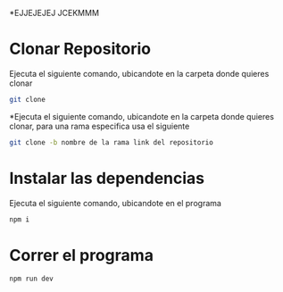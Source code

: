 *EJJEJEJEJ JCEKMMM

# Clonar Repositorio

Ejecuta el siguiente comando, ubicandote en la carpeta donde quieres clonar

```bash
git clone 
```
*Ejecuta el siguiente comando, ubicandote en la carpeta donde quieres clonar, para una rama especifica usa el siguiente 

```bash
git clone -b nombre de la rama link del repositorio
```
# Instalar las dependencias

Ejecuta el siguiente comando, ubicandote en el programa

```bash
npm i 
```
# Correr el programa 

```bash
npm run dev
```

